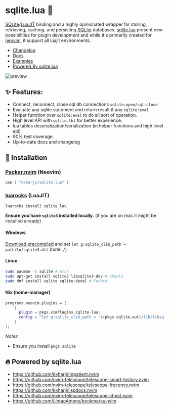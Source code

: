 sqlite.lua 💫
=================


[SQLite]/[LuaJIT] binding and a highly opinionated wrapper for storing, retrieving, caching, and persisting [SQLite] databases.
[sqlite.lua] present new possibilities for plugin development and while it's primarily created for [neovim], it support all luajit environments.

- [Changelog](https://github.com/kkharji/sqlite.lua/blob/master/CHANGELOG.md)
- [Docs](https://github.com/kkharji/sqlite.lua/blob/master/doc/sqlite.txt)
- [Examples](https://github.com/kkharji/sqlite.lua/blob/master/lua/sqlite/examples)
- [Powered By sqlite.lua](https://github.com/kkharji/sqlite.lua#-powered-by-sqlitelua)

![preview](https://user-images.githubusercontent.com/2361214/202757101-65735d52-2927-4de0-8d69-b078b66aaca6.svg)

✨ Features:
------------------
- Connect, reconnect, close sql db connections `sqlite:open/sql:close`
- Evaluate any sqlite statement and return result if any `sqlite:eval`
- Helper function over `sqlite:eval` to do all sort of operation.
- High level API with `sqlite.tbl` for better experience.
- lua tables deserialization/serialization (in helper functions and high level api)
- 90% test coverage.
- Up-to-date docs and changelog


🚧 Installation
-----------------

### [Packer.nvim](https://github.com/wbthomason/packer.nvim) (Neovim)

```lua
use { "kkharji/sqlite.lua" }
```

### [luarocks](https://luarocks.org/) (LuaJIT)

```bash
luarocks install sqlite luv
```

**Ensure you have `sqlite3` installed locally.** (if you are on mac it might be installed already)

#### Windows

[Download precompiled](https://www.sqlite.org/download.html) and set `let g:sqlite_clib_path = path/to/sqlite3.dll` (note: `/`)

#### Linux
```bash
sudo pacman -S sqlite # Arch
sudo apt-get install sqlite3 libsqlite3-dev # Ubuntu
sudo dnf install sqlite sqlite-devel # Fedora
```

#### Nix (home-manager)
```nix
programs.neovim.plugins = [
    {
      plugin = pkgs.vimPlugins.sqlite-lua;
      config = "let g:sqlite_clib_path = '${pkgs.sqlite.out}/lib/libsqlite3${stdenv.hostPlatform.extensions.sharedLibrary}'";
    }
];
```

*Notes:*
  - Ensure you install `pkgs.sqlite`

🔥 Powered by sqlite.lua
-----------------

- https://github.com/kkharji/impatient.nvim
- https://github.com/nvim-telescope/telescope-smart-history.nvim
- https://github.com/nvim-telescope/telescope-frecency.nvim
- https://github.com/kkharji/lispdocs.nvim
- https://github.com/nvim-telescope/telescope-cheat.nvim
- https://github.com/LintaoAmons/bookmarks.nvim

[Installation]: #🚧_installation
[SQLite]: https://www.sqlite.org/index.html
[LuaJIT]: https://luajit.org
[sqlite.lua]: https://github.com/kkharji/sqlite.lua
[neovim]: https://github.com/neovim/neovim

